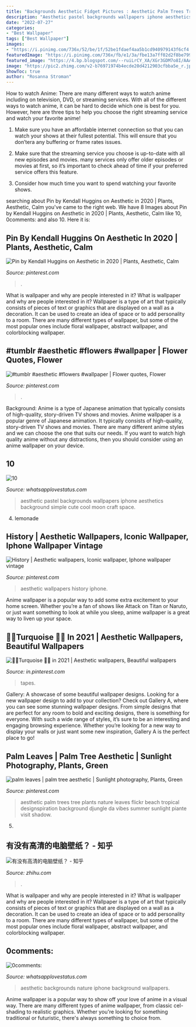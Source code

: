 ```yaml
---
title: "Backgrounds Aesthetic Fidget Pictures : Aesthetic Palm Trees Tree Plants Nature Leaves Flickr Beach Tropical Designspiration Background Djungle Da Vibes Summer Sunlight Piante Visit Shadow"
description: "Aesthetic pastel backgrounds wallpapers iphone aesthetics background simple cute cool moon craft space"
date: "2022-07-27"
categories:
- "Best Wallpaper"
tags: ["Best Wallpaper"]
images:
- "https://i.pinimg.com/736x/52/be/1f/52be1fdaef4aa5b1cd940979143f6cf4.jpg"
featuredImage: "https://i.pinimg.com/736x/fb/e1/3a/fbe13a7ff02d2f8be7996e6f0fb4ce02.jpg"
featured_image: "https://4.bp.blogspot.com/--ruiLrCY_XA/XGr3GDM7o8I/AAAAAAAAPL0/KvqqSREF8go8SLAayrCDqcF1KDW9l-ANgCLcBGAs/s1600/wallpaper-backgrounds-aesthetic-pastel.jpg"
image: "https://pic2.zhimg.com/v2-b76971974b4ecde20d4212903cfbba5e_r.jpg?source=1940ef5c"
ShowToc: true
author: "Rosanna Stroman"
---
```



How to watch Anime: There are many different ways to watch anime including on television, DVD, or streaming services.
With all of the different ways to watch anime, it can be hard to decide which one is best for you. However, here are three tips to help you choose the right streaming service and watch your favorite anime!
1. Make sure you have an affordable internet connection so that you can watch your shows at their fullest potential. This will ensure that you don’tera any buffering or frame rates issues.

2. Make sure that the streaming service you choose is up-to-date with all new episodes and movies. many services only offer older episodes or movies at first, so it’s important to check ahead of time if your preferred service offers this feature.

3. Consider how much time you want to spend watching your favorite shows.

	

		
searching about Pin by Kendall Huggins on Aesthetic in 2020 | Plants, Aesthetic, Calm you've came to the right web. We have 8 Images about Pin by Kendall Huggins on Aesthetic in 2020 | Plants, Aesthetic, Calm like 10, 0comments: and also 10. Here it is:
		
    
## Pin By Kendall Huggins On Aesthetic In 2020 | Plants, Aesthetic, Calm

<img loading=lazy src="https://i.pinimg.com/736x/fb/e1/3a/fbe13a7ff02d2f8be7996e6f0fb4ce02.jpg" onerror="this.onerror=null;this.src='https://tse4.mm.bing.net/th?id=OIP.cK-AL_Dyw0ID2Ujgds9iOAHaJ3&amp;pid=15.1';" alt="Pin by Kendall Huggins on Aesthetic in 2020 | Plants, Aesthetic, Calm">

_Source: pinterest.com_

>. 

	

What is wallpaper and why are people interested in it?
What is wallpaper and why are people interested in it?
Wallpaper is a type of art that typically consists of pieces of text or graphics that are displayed on a wall as a decoration. It can be used to create an idea of space or to add personality to a room. There are many different types of wallpaper, but some of the most popular ones include floral wallpaper, abstract wallpaper, and colorblocking wallpaper.

    
## #tumblr #aesthetic #flowers #wallpaper | Flower Quotes, Flower

<img loading=lazy src="https://i.pinimg.com/736x/b4/9f/93/b49f9371d84ac11c0dc57d66a7a8fd48.jpg" onerror="this.onerror=null;this.src='https://tse2.mm.bing.net/th?id=OIP.PcdE5y9E4mBPFGEjfoewFgHaNK&amp;pid=15.1';" alt="#tumblr #aesthetic #flowers #wallpaper | Flower quotes, Flower">

_Source: pinterest.com_

>. 

	

Background: Anime is a type of Japanese animation that typically consists of high-quality, story-driven TV shows and movies.
Anime wallpaper is a popular genre of Japanese animation. It typically consists of high-quality, story-driven TV shows and movies. There are many different anime styles and we can choose the one that suits our needs. If you want to watch high quality anime without any distractions, then you should consider using an anime wallpaper on your device.

    
## 10

<img loading=lazy src="https://4.bp.blogspot.com/--ruiLrCY_XA/XGr3GDM7o8I/AAAAAAAAPL0/KvqqSREF8go8SLAayrCDqcF1KDW9l-ANgCLcBGAs/s1600/wallpaper-backgrounds-aesthetic-pastel.jpg" onerror="this.onerror=null;this.src='https://tse1.mm.bing.net/th?id=OIP.XDa6GeR2RKIl0a1hf0xrywAAAA&amp;pid=15.1';" alt="10">

_Source: whatsapplovestatus.com_

>aesthetic pastel backgrounds wallpapers iphone aesthetics background simple cute cool moon craft space. 

	

4. lemonade 

    
## History | Aesthetic Wallpapers, Iconic Wallpaper, Iphone Wallpaper Vintage

<img loading=lazy src="https://i.pinimg.com/736x/06/cd/67/06cd67837363a661b32729a8bdb4d126.jpg" onerror="this.onerror=null;this.src='https://tse2.mm.bing.net/th?id=OIP.gwsPWSGRrRVWDm60pUdCkgHaNJ&amp;pid=15.1';" alt="History | Aesthetic wallpapers, Iconic wallpaper, Iphone wallpaper vintage">

_Source: pinterest.com_

>aesthetic wallpapers history iphone. 

	

Anime wallpaper is a popular way to add some extra excitement to your home screen. Whether you’re a fan of shows like Attack on Titan or Naruto, or just want something to look at while you sleep, anime wallpaper is a great way to liven up your space.

    
## 💚💙Turquoise 💙💚 In 2021 | Aesthetic Wallpapers, Beautiful Wallpapers

<img loading=lazy src="https://i.pinimg.com/736x/ee/ed/98/eeed98cce39fa94ac8f6dbd09738a732.jpg" onerror="this.onerror=null;this.src='https://tse3.mm.bing.net/th?id=OIP.yO7wPf4lHiPAQzLcvkY-AgHaLS&amp;pid=15.1';" alt="💚💙Turquoise 💙💚 in 2021 | Aesthetic wallpapers, Beautiful wallpapers">

_Source: in.pinterest.com_

>tapes. 

	

Gallery: A showcase of some beautiful wallpaper designs.
Looking for a new wallpaper design to add to your collection? Check out Gallery A, where you can see some stunning wallpaper designs. From simple designs that are perfect for any room to bold and exciting designs, there is something for everyone. With such a wide range of styles, it’s sure to be an interesting and engaging browsing experience. Whether you’re looking for a new way to display your walls or just want some new inspiration, Gallery A is the perfect place to go!





	
	
    
## Palm Leaves | Palm Tree Aesthetic | Sunlight Photography, Plants, Green

<img loading=lazy src="https://i.pinimg.com/736x/52/be/1f/52be1fdaef4aa5b1cd940979143f6cf4.jpg" onerror="this.onerror=null;this.src='https://tse2.mm.bing.net/th?id=OIP.uxkNBn9iLxALl9SgFNHIhgHaMo&amp;pid=15.1';" alt="palm leaves | palm tree aesthetic | Sunlight photography, Plants, Green">

_Source: pinterest.com_

>aesthetic palm trees tree plants nature leaves flickr beach tropical designspiration background djungle da vibes summer sunlight piante visit shadow. 

	

5.

    
## 有没有高清的电脑壁纸？ - 知乎

<img loading=lazy src="https://pic2.zhimg.com/v2-b76971974b4ecde20d4212903cfbba5e_r.jpg?source=1940ef5c" onerror="this.onerror=null;this.src='https://tse1.mm.bing.net/th?id=OIP.EBa1yDAvU4-GVqrhKLSGHgHaEK&amp;pid=15.1';" alt="有没有高清的电脑壁纸？ - 知乎">

_Source: zhihu.com_

>. 

	

What is wallpaper and why are people interested in it?
What is wallpaper and why are people interested in it?
Wallpaper is a type of art that typically consists of pieces of text or graphics that are displayed on a wall as a decoration. It can be used to create an idea of space or to add personality to a room. There are many different types of wallpaper, but some of the most popular ones include floral wallpaper, abstract wallpaper, and colorblocking wallpaper.

    
## 0comments:

<img loading=lazy src="https://4.bp.blogspot.com/-EIgeC9JPivc/XGsBQ1LJNKI/AAAAAAAAPM4/0GahrYmDI1080YdVsb8ro3p2bHUbIm-SQCLcBGAs/s1600/wallpaper-backgrounds-aesthetic-nature.jpg" onerror="this.onerror=null;this.src='https://tse2.mm.bing.net/th?id=OIP.R0NB4h5HUr_YiAFuSOd1fQAAAA&amp;pid=15.1';" alt="0comments:">

_Source: whatsapplovestatus.com_

>aesthetic backgrounds nature iphone background wallpapers. 

	

Anime wallpaper is a popular way to show off your love of anime in a visual way. There are many different types of anime wallpaper, from classic cel-shading to realistic graphics. Whether you're looking for something traditional or futuristic, there's always something to choice from.


